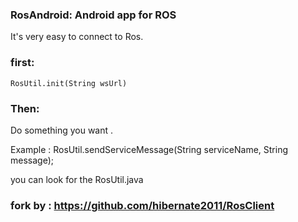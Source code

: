 ### RosAndroid: Android app for ROS

It's very easy to connect to Ros.

### first:

`RosUtil.init(String wsUrl)`

### Then:

Do something you want .

Example :  RosUtil.sendServiceMessage(String serviceName, String message);

you can look for the RosUtil.java

### fork by : https://github.com/hibernate2011/RosClient
